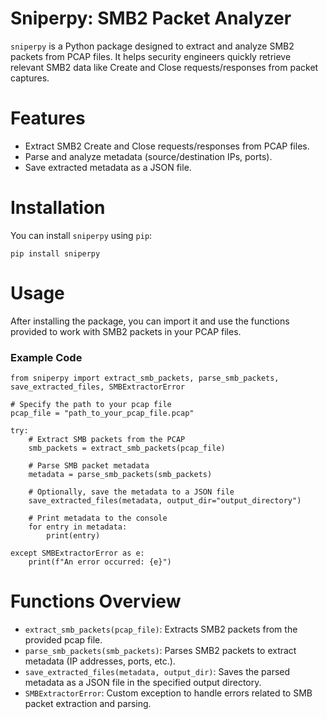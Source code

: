 # Sniperpy: SMB2 Packet Analyzer
`sniperpy` is a Python package designed to extract and analyze SMB2 packets from PCAP files. It helps security engineers quickly retrieve relevant SMB2 data like Create and Close requests/responses from packet captures.

# Features
- Extract SMB2 Create and Close requests/responses from PCAP files.
- Parse and analyze metadata (source/destination IPs, ports).
- Save extracted metadata as a JSON file.

# Installation
You can install `sniperpy` using `pip`:
```
pip install sniperpy
```

# Usage
After installing the package, you can import it and use the functions provided to work with SMB2 packets in your PCAP files.

### Example Code
```
from sniperpy import extract_smb_packets, parse_smb_packets, save_extracted_files, SMBExtractorError

# Specify the path to your pcap file
pcap_file = "path_to_your_pcap_file.pcap"

try:
    # Extract SMB packets from the PCAP
    smb_packets = extract_smb_packets(pcap_file)

    # Parse SMB packet metadata
    metadata = parse_smb_packets(smb_packets)

    # Optionally, save the metadata to a JSON file
    save_extracted_files(metadata, output_dir="output_directory")

    # Print metadata to the console
    for entry in metadata:
        print(entry)

except SMBExtractorError as e:
    print(f"An error occurred: {e}")
```

# Functions Overview
- `extract_smb_packets(pcap_file)`: Extracts SMB2 packets from the provided pcap file.
- `parse_smb_packets(smb_packets)`: Parses SMB2 packets to extract metadata (IP addresses, ports, etc.).
- `save_extracted_files(metadata, output_dir)`: Saves the parsed metadata as a JSON file in the specified output directory.
- `SMBExtractorError`: Custom exception to handle errors related to SMB packet extraction and parsing.